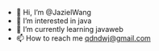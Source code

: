 - 👋 Hi, I’m @JazielWang
- 👀 I’m interested in java
- 🌱 I’m currently learning javaweb
- 📫 How to reach me qdndwj@gmail.com

<!---
JazielWang/JazielWang is a ✨ special ✨ repository because its `README.md` (this file) appears on your GitHub profile.
You can click the Preview link to take a look at your changes.
--->
